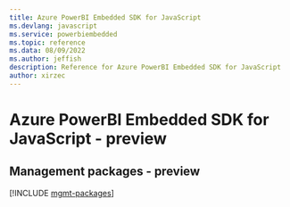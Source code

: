 ```yaml
---
title: Azure PowerBI Embedded SDK for JavaScript
ms.devlang: javascript
ms.service: powerbiembedded
ms.topic: reference
ms.data: 08/09/2022
ms.author: jeffish
description: Reference for Azure PowerBI Embedded SDK for JavaScript
author: xirzec
---
```

# Azure PowerBI Embedded SDK for JavaScript - preview

## Management packages - preview
[!INCLUDE [mgmt-packages](powerbi-embedded-mgmt-index.md)]
